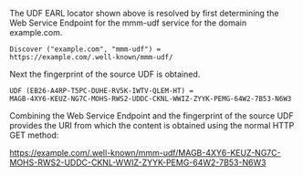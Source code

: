 The UDF EARL locator shown above is resolved by first determining the Web Service
Endpoint for the mmm-udf service for the domain example.com.

~~~~
Discover ("example.com", "mmm-udf") = 
https://example.com/.well-known/mmm-udf/
~~~~

Next the fingerprint of the source UDF is obtained.

~~~~
UDF (EB26-A4RP-T5PC-DUHE-RV5K-IWTV-QLEM-HT) =
MAGB-4XY6-KEUZ-NG7C-MOHS-RWS2-UDDC-CKNL-WWIZ-ZYYK-PEMG-64W2-7B53-N6W3
~~~~

Combining the Web Service Endpoint and the fingerprint of the source UDF provides
the URI from which the content is obtained using the normal HTTP GET method:

https://example.com/.well-known/mmm-udf/MAGB-4XY6-KEUZ-NG7C-MOHS-RWS2-UDDC-CKNL-WWIZ-ZYYK-PEMG-64W2-7B53-N6W3


